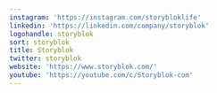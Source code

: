 ```yaml
---
instagram: 'https://instagram.com/storybloklife'
linkedin: 'https://linkedin.com/company/storyblok'
logohandle: storyblok
sort: storyblok
title: Storyblok
twitter: storyblok
website: 'https://www.storyblok.com/'
youtube: 'https://youtube.com/c/Storyblok-com'
---
```

